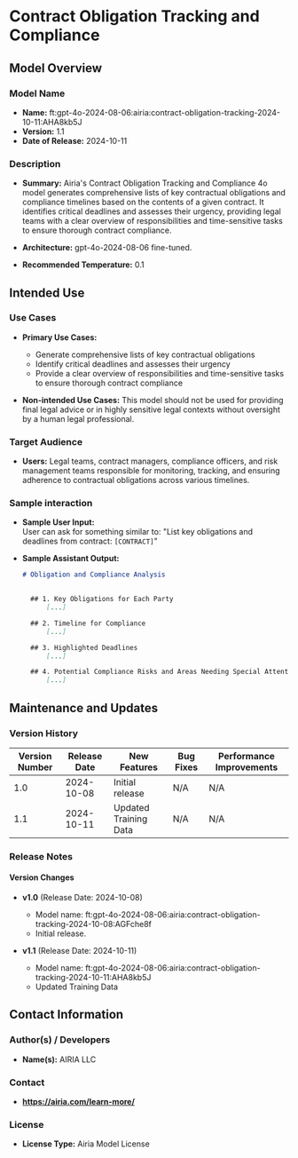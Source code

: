 # Contract Obligation Tracking and Compliance

## Model Overview

### Model Name

- **Name:** ft:gpt-4o-2024-08-06:airia:contract-obligation-tracking-2024-10-11:AHA8kb5J
- **Version:** 1.1
- **Date of Release:** 2024-10-11

### Description

- **Summary:** Airia's Contract Obligation Tracking and Compliance 4o model generates comprehensive lists of key contractual obligations and compliance timelines based on the contents of a given contract. It identifies critical deadlines and assesses their urgency, providing legal teams with a clear overview of responsibilities and time-sensitive tasks to ensure thorough contract compliance.

- **Architecture:** gpt-4o-2024-08-06 fine-tuned.
- **Recommended Temperature:** 0.1

## Intended Use

### Use Cases

- **Primary Use Cases:**
  - Generate comprehensive lists of key contractual obligations
  - Identify critical deadlines and assesses their urgency
  - Provide a clear overview of responsibilities and time-sensitive tasks to ensure thorough contract compliance
  
- **Non-intended Use Cases:** This model should not be used for providing final legal advice or in highly sensitive legal contexts without oversight by a human legal professional.

### Target Audience

- **Users:** Legal teams, contract managers, compliance officers, and risk management teams responsible for monitoring, tracking, and ensuring adherence to contractual obligations across various timelines.

### Sample interaction

- **Sample User Input:**  
  User can ask for something similar to: "List key obligations and deadlines from contract: `[CONTRACT]`"
  
- **Sample Assistant Output:**

  ```markdown
  # Obligation and Compliance Analysis
 

    ## 1. Key Obligations for Each Party
        [...]

    ## 2. Timeline for Compliance
        [...]

    ## 3. Highlighted Deadlines
        [...]

    ## 4. Potential Compliance Risks and Areas Needing Special Attention
        [...]

  ```

## Maintenance and Updates

### Version History

| Version Number | Release Date | New Features                  | Bug Fixes                   | Performance Improvements     |
|----------------|--------------|-------------------------------|-----------------------------|------------------------------|
| 1.0            | 2024-10-08   | Initial release               | N/A | N/A |
| 1.1            | 2024-10-11   | Updated Training Data         | N/A | N/A |

### Release Notes

#### Version Changes

- **v1.0** (Release Date: 2024-10-08)
  - Model name: ft:gpt-4o-2024-08-06:airia:contract-obligation-tracking-2024-10-08:AGFche8f
  - Initial release.

- **v1.1** (Release Date: 2024-10-11)
  - Model name: ft:gpt-4o-2024-08-06:airia:contract-obligation-tracking-2024-10-11:AHA8kb5J
  - Updated Training Data

## Contact Information

### Author(s) / Developers

- **Name(s):** AIRIA LLC

### Contact

- **<https://airia.com/learn-more/>**

### License

- **License Type:** Airia Model License
